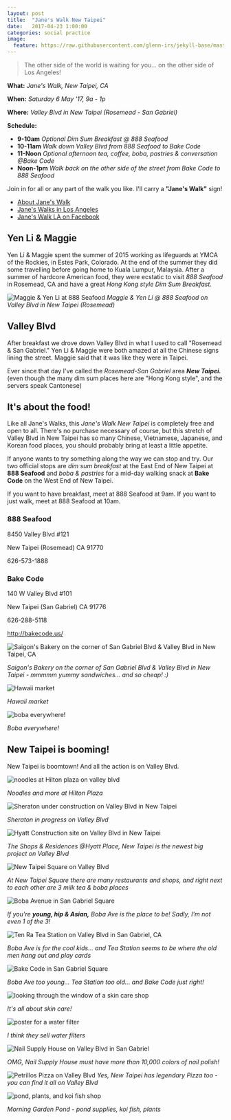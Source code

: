 ```yaml
---
layout: post
title:  "Jane's Walk New Taipei"
date:   2017-04-23 1:00:00
categories: social practice
image:
  feature: https://raw.githubusercontent.com/glenn-irs/jekyll-base/master/_images/888-Seafood-Maggie-YenLi.jpg
---
```


>  The other side of the world is waiting for you… on the other side of Los Angeles!



**What:** *Jane's Walk, New Taipei, CA*   

**When:** *Saturday 6 May '17, 9a - 1p*  

**Where:** *Valley Blvd in New Taipei (Rosemead - San Gabriel)*  

**Schedule:**  



* **9-10am** *Optional Dim Sum Breakfast @ 888 Seafood*
* **10-11am** *Walk down Valley Blvd from 888 Seafood to Bake Code*
* **11-Noon** *Optional afternoon tea, coffee, boba, pastries & conversation @Bake Code*
* **Noon-1pm** *Walk back on the other side of the street from Bake Code to 888 Seafood*

Join in for all or any part of the walk you like. I'll carry a **"Jane's Walk"** sign!

* [About Jane's Walk](http://agentof.ch/aos/janes-walk-los-angeles-2017/)  
* [Jane's Walks in Los Angeles](http://janeswalk.org/united-states/los-angeles/)  
* [Jane's Walk LA on Facebook](https://www.facebook.com/janeswalkla/)



## Yen Li & Maggie 

Yen Li & Maggie spent the summer of 2015 working as lifeguards at YMCA of the Rockies, in Estes Park, Colorado. At the end of the summer they did some travelling before going home to Kuala Lumpur, Malaysia. After a summer of hardcore American food, they were ecstatic to visit *888 Seafood* in Rosemead, CA and have a great *Hong Kong style Dim Sum Breakfast*.

![Maggie & Yen Li at 888 Seafood](https://raw.githubusercontent.com/glenn-irs/jekyll-base/master/_images/888-Seafood-Maggie-YenLi.jpg)
*Maggie & Yen Li @ 888 Seafood on Valley Blvd in New Taipei (Rosemead)*



## Valley Blvd

After breakfast we drove down Valley Blvd in what I used to call "Rosemead & San Gabriel." Yen Li & Maggie were both amazed at all the Chinese signs lining the street. Maggie said that it was like they were in Taipei. 

Ever since that day I've called the *Rosemead-San Gabriel* area ***New Taipei.*** (even though the many dim sum places here are "Hong Kong style", and the servers speak Cantonese)

## It's about the food!

Like all Jane's Walks, this *Jane's Walk New Taipei* is completely free and open to all. There's no purchase necessary of course,  but this stretch of Valley Blvd in New Taipei has so many Chinese, Vietnamese, Japanese, and Korean food places, you should probably bring at least a little appetite.

If anyone wants to try something along the way we can stop and try. Our two official stops are *dim sum breakfast* at the East End of New Taipei at **888 Seafood** and *boba & pastries* for a mid-day walking snack at **Bake Code** on the West End of New Taipei.

If you want to have breakfast, meet at 888 Seafood at 9am. If you want to just walk, meet at 888 Seafood at 10am.



### 888 Seafood

8450 Valley Blvd #121

New Taipei (Rosemead) CA 91770

626-573-1888

### Bake Code

 140 W Valley Blvd #101

New Taipei (San Gabriel) CA 91776

626-288-5118

http://bakecode.us/

![Saigon's Bakery on the corner of San Gabriel Blvd & Valley Blvd in New Taipei, CA](https://raw.githubusercontent.com/glenn-irs/jekyll-base/master/_images/newtaipei/NewTaipei-001.JPG)

*Saigon's Bakery on the corner of San Gabriel Blvd & Valley Blvd in New Taipei - mmmmm yummy sandwiches... and so cheap! :)*

![Hawaii market](https://raw.githubusercontent.com/glenn-irs/jekyll-base/master/_images/newtaipei/NewTaipei-002.JPG)

*Hawaii market*

![boba everywhere!](https://raw.githubusercontent.com/glenn-irs/jekyll-base/master/_images/newtaipei/NewTaipei-004.JPG)

*Boba everywhere!*

## New Taipei is booming!

New Taipei is boomtown! And all the action is on Valley Blvd.

![noodles at Hilton plaza on valley blvd](https://raw.githubusercontent.com/glenn-irs/jekyll-base/master/_images/newtaipei/NewTaipei-005.JPG)

*Noodles and more at Hilton Plaza*

![Sheraton under construction on Valley Blvd in New Taipei ](https://raw.githubusercontent.com/glenn-irs/jekyll-base/master/_images/newtaipei/NewTaipei-006.JPG)

*Sheraton in progress on Valley Blvd*

![Hyatt Construction site on Valley Blvd in New Taipei](https://raw.githubusercontent.com/glenn-irs/jekyll-base/master/_images/newtaipei/NewTaipei-007.JPG)

*The Shops & Residences @Hyatt Place, New Taipei is the newest big project on Valley Blvd*

![New Taipei Square on Valley Blvd](https://raw.githubusercontent.com/glenn-irs/jekyll-base/master/_images/newtaipei/NewTaipei-008.JPG)

*At New Taipei Square there are many restaurants and shops, and right next to each other are 3  milk tea & boba places*

![Boba Avenue in San Gabriel Square](https://raw.githubusercontent.com/glenn-irs/jekyll-base/master/_images/newtaipei/NewTaipei-013.JPG)

*If you're **young, hip & Asian,** Boba Ave is the place to be! Sadly, I'm not even 1 of the 3!*

![Ten Ra Tea Station on Valley Blvd in San Gabriel, CA](https://raw.githubusercontent.com/glenn-irs/jekyll-base/master/_images/newtaipei/NewTaipei-014.JPG)

*Boba Ave is for the cool kids... and Tea Station seems to be where the old men hang out and play cards*

![Bake Code in San Gabriel Square](https://raw.githubusercontent.com/glenn-irs/jekyll-base/master/_images/newtaipei/NewTaipei-015.JPG)

*Boba Ave too young... Tea Station too old... and Bake Code just right!*

![looking through the window of a skin care shop](https://raw.githubusercontent.com/glenn-irs/jekyll-base/master/_images/newtaipei/NewTaipei-011.JPG)

*It's all about skin care!*

![poster for a water filter](https://raw.githubusercontent.com/glenn-irs/jekyll-base/master/_images/newtaipei/NewTaipei-017.JPG)

*I think they sell water filters*

![Nail Supply House on Valley Blvd in San Gabriel](https://raw.githubusercontent.com/glenn-irs/jekyll-base/master/_images/newtaipei/NewTaipei-018.JPG)

*OMG, Nail Supply House must have more than 10,000 colors of nail polish!*

![Petrillos Pizza on Valley Blvd](https://raw.githubusercontent.com/glenn-irs/jekyll-base/master/_images/newtaipei/NewTaipei-019.JPG)
*Yes, New Taipei has legendary Pizza too - you can find it all on Valley Blvd* 

![pond, plants, and koi fish shop](https://raw.githubusercontent.com/glenn-irs/jekyll-base/master/_images/newtaipei/NewTaipei-020.JPG)

*Morning Garden Pond - pond supplies, koi fish, plants*


